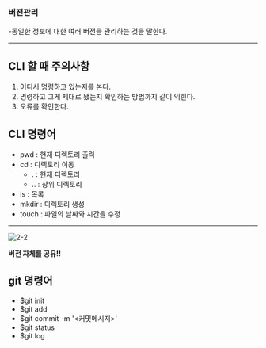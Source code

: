 ### 버전관리

-동일한 정보에 대한 여러 버전을 관리하는 것을 말한다.

---

## CLI 할 때 주의사항

1. 어디서 명령하고 있는지를 본다.
2. 명령하고 그게 제대로 됐는지 확인하는 방법까지 같이 익힌다.
3. 오류를 확인한다.

## CLI 명령어

- pwd : 현재 디렉토리 출력
- cd : 디렉토리 이동
  - .  : 현재 디렉토리
  - .. : 상위 디렉토리
- ls : 목록
- mkdir : 디렉토리 생성
- touch : 파일의 날짜와 시간을 수정

---

![2-2](C:/Users/user/Desktop/TIL/md-images/2-2.PNG)

**버전 자체를 공유!!**



## git 명령어

- $git init
- $git add <file>
- $git commit -m '<커밋메시지>'
- $git status
- $git log





